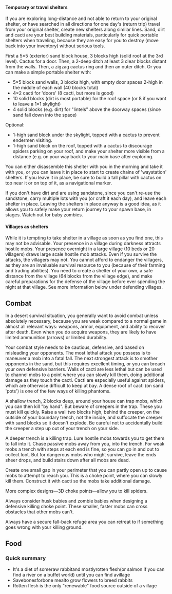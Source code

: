 #### Temporary or travel shelters
If you are exploring long-distance and not able to return to your original shelter, or have searched in all directions for one day's (return trip) travel from your original shelter, create new shelters along similar lines. Sand, dirt and cacti are your best building materials, particularly for quick portable shelters when traveling, because they are easy for you to destroy (move back into your inventory) without serious tools.

First a 5×5 (exterior) sand block house, 3 blocks high (solid roof at the 3rd level). Cactus for a door. Then, a 2-deep ditch at least 3 clear blocks distant from the walls. Then, a zigzag cactus ring and then an outer ditch. Or you can make a simple portable shelter with:

- 5×5 block sand walls, 3 blocks high, with empty door spaces 2-high in the middle of each wall (40 blocks total)
- 4×2 cacti for 'doors' (8 cacti, but more is good)
- 10 solid blocks (dirt is most portable) for the roof space (or 8 if you want to leave a 1×1 skylight)
- 4 solid blocks (e.g. dirt) for "lintels" above the doorway spaces (since sand fall down into the space)

Optional:

- 1-high sand block under the skylight, topped with a cactus to prevent endermen visiting.
- 1-high sand block on the roof, topped with a cactus to discourage spiders parking on your roof, and make your shelter more visible from a distance (e.g. on your way back to your main base after exploring.

You can either disassemble this shelter with you in the morning and take it with you, or you can leave it in place to start to create chains of 'waystation' shelters. If you leave it in place, be sure to build a tall pillar with cactus on top near it or on top of it, as a navigational marker.

If you don't have dirt and are using sandstone, since you can't re-use the sandstone, carry multiple lots with you (or craft it each day), and leave each shelter in place. Leaving the shelters in place anyway is a good idea, as it allows you to safely make your return journey to your spawn base, in stages. Watch out for baby zombies.

#### Villages as shelters
While it is tempting to take shelter in a village as soon as you find one, this may not be advisable. Your presence in a village during darkness attracts hostile mobs. Your presence overnight in a large village (10 beds or 20 villagers) draws large scale hostile mob attacks. Even if you survive the attacks, the villagers may not. You cannot afford to endanger the villagers, as they are an invaluable survival resource to you (because of their farming and trading abilities). You need to create a shelter of your own, a safe distance from the village (64 blocks from the village edge), and make careful preparations for the defense of the village before ever spending the night at that village. See more information below under defending villages.

## Combat
In a desert survival situation, you generally want to avoid combat unless absolutely necessary, because you are weak compared to a normal game in almost all relevant ways: weapons, armor, equipment, and ability to recover after death. Even when you do acquire weapons, they are likely to have limited ammunition (arrows) or limited durability.

Your combat style needs to be cautious, defensive, and based on misleading your opponents. The most lethal attack you possess is to maneuver a mob into a fatal fall. The next strongest attack is to smother opponents in the sand, but this requires excellent timing, or you can breach your own defensive barriers. Walls of cacti are less lethal but can be used to channel mobs to a point where you can slowly kill them, doing additional damage as they touch the cacti. Cacti are especially useful against spiders, which are otherwise difficult to keep at bay. A dense roof of cacti (on sand 'pots') is one of the few ways of killing phantoms. 

A shallow trench, 2 blocks deep, around your house can trap mobs, which you can then kill "by hand". But beware of creepers in the trap. These you must kill quickly. Raise a wall two blocks high, behind the creeper, on the outside of your boundary trench, not the inside, and suffocate the creeper with sand blocks so it doesn't explode. Be careful not to accidentally build the creeper a step up out of your trench on your side.

A deeper trench is a killing trap. Lure hostile mobs towards you to get them to fall into it. Chase passive mobs away from you, into the trench. For weak mobs a trench with steps at each end is fine, so you can go in and out to collect loot. But for dangerous mobs who might survive, leave the ends sheer drops, and build stairs down after all mobs are dead.

Create one small gap in your perimeter that you can partly open up to cause mobs to attempt to reach you. This is a choke point, where you can slowly kill them. Construct it with cacti so the mobs take additional damage.

More complex designs—3D choke points—allow you to kill spiders.

Always consider husk babies and zombie babies when designing a defensive killing choke point. These smaller, faster mobs can cross obstacles that other mobs can't.

Always have a secure fall-back refuge area you can retreat to if something goes wrong with your killing ground.

## Food
### Quick summary
- It's a diet of someraw rabbitand mostlyrotten flesh(or salmon if you can find a river on a buffet world) until you can find avillage
- Savebonesforbone mealto grow flowers to breed rabbits
- Rotten flesh is the only "renewable" food source outside of a village

